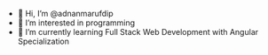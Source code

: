- 👋 Hi, I’m @adnanmarufdip
- 👀 I’m interested in programming
- 🌱 I’m currently learning Full Stack Web Development with Angular Specialization
<!---
adnanmarufdip/adnanmarufdip is a ✨ special ✨ repository because its `README.md` (this file) appears on your GitHub profile.
You can click the Preview link to take a look at your changes.
--->
